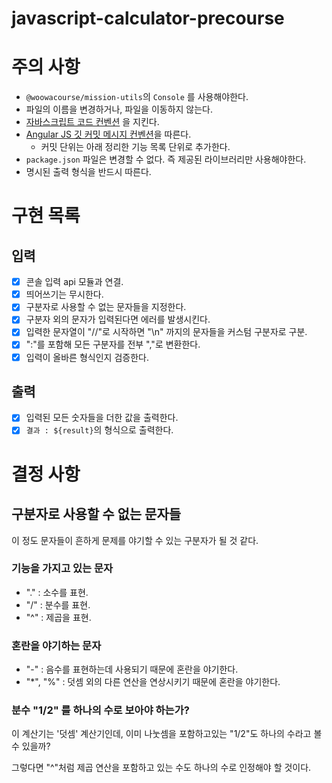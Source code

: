 # javascript-calculator-precourse

# 주의 사항

- `@woowacourse/mission-utils`의 `Console` 를 사용해야한다.
- 파일의 이름을 변경하거나, 파일을 이동하지 않는다.
- [자바스크립트 코드 컨벤션](https://github.com/woowacourse/woowacourse-docs/tree/main/styleguide/javascript) 을 지킨다.
- [Angular JS 깃 커밋 메시지 컨벤션](https://gist.github.com/stephenparish/9941e89d80e2bc58a153)을 따른다.
  - 커밋 단위는 아래 정리한 기능 목록 단위로 추가한다.
- `package.json` 파일은 변경할 수 없다. 즉 제공된 라이브러리만 사용해야한다.
- 명시된 출력 형식을 반드시 따른다.

# 구현 목록

## 입력

- [x] 콘솔 입력 api 모듈과 연결.
- [x] 띄어쓰기는 무시한다.
- [x] 구분자로 사용할 수 없는 문자들을 지정한다.
- [x] 구분자 외의 문자가 입력된다면 에러를 발생시킨다.
- [x] 입력한 문자열이 "//"로 시작하면 "\n" 까지의 문자들을 커스텀 구분자로 구분.
- [x] ":"를 포함해 모든 구분자를 전부 ","로 변환한다.
- [x] 입력이 올바른 형식인지 검증한다.

## 출력

- [x] 입력된 모든 숫자들을 더한 값을 출력한다.
- [x] `결과 : ${result}`의 형식으로 출력한다.

# 결정 사항

## 구분자로 사용할 수 없는 문자들

이 정도 문자들이 흔하게 문제를 야기할 수 있는 구분자가 될 것 같다.

### 기능을 가지고 있는 문자

- "." : 소수를 표현.
- "/" : 분수를 표현.
- "^" : 제곱을 표현.

### 혼란을 야기하는 문자

- "-" : 음수를 표현하는데 사용되기 때문에 혼란을 야기한다.
- "\*", "%" : 덧셈 외의 다른 연산을 연상시키기 때문에 혼란을 야기한다.

### 분수 "1/2" 를 하나의 수로 보아야 하는가?

이 계산기는 '덧셈' 계산기인데, 이미 나눗셈을 포함하고있는 "1/2"도 하나의 수라고 볼 수 있을까?

그렇다면 "^"처럼 제곱 연산을 포함하고 있는 수도 하나의 수로 인정해야 할 것이다.
